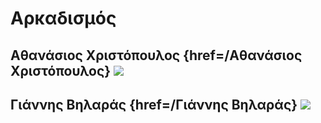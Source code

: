 # Αρκαδισμός


## Αθανάσιος Χριστόπουλος {href=/Αθανάσιος Χριστόπουλος} ![](https://iiif.juncture-digital.org/thumbnail/wc:Zakynthos_flora_(35743858522).jpg)


## Γιάννης Βηλαράς {href=/Γιάννης Βηλαράς} ![](https://iiif.juncture-digital.org/thumbnail/wc:Zakynthos_flora_(35743858522).jpg)


